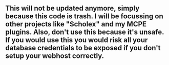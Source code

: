 ## This will not be updated anymore, simply because this code is **trash**. I will be focussing on other projects like "Scholex" and my MCPE plugins. Also, don't use this because it's unsafe. If you would use this you would risk all your database credentials to be exposed if you don't setup your webhost correctly.

